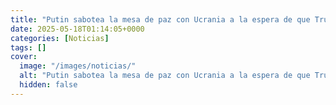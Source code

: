 ```yaml
---
title: "Putin sabotea la mesa de paz con Ucrania a la espera de que Trump abandone a Zelenski y le facilite la invasión del país"
date: 2025-05-18T01:14:05+0000
categories: [Noticias]
tags: []
cover:
  image: "/images/noticias/"
  alt: "Putin sabotea la mesa de paz con Ucrania a la espera de que Trump abandone a Zelenski y le facilite la invasión del país"
  hidden: false
---
```




